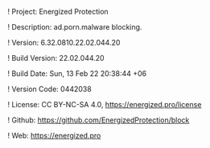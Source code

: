 ! Project: Energized Protection

! Description: ad.porn.malware blocking.

! Version: 6.32.0810.22.02.044.20

! Build Version: 22.02.044.20

! Build Date: Sun, 13 Feb 22 20:38:44 +06

! Version Code: 0442038

! License: CC BY-NC-SA 4.0, https://energized.pro/license

! Github: https://github.com/EnergizedProtection/block

! Web: https://energized.pro
